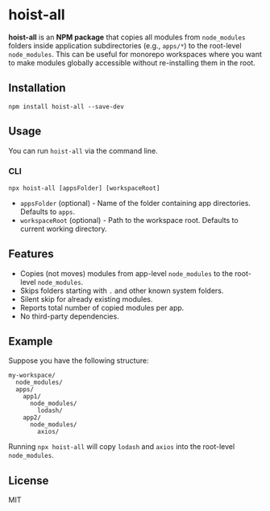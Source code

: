 hoist-all
=========

**hoist-all** is an **NPM package** that copies all modules from `node_modules` folders inside application subdirectories (e.g., `apps/*`) to the root-level `node_modules`. This can be useful for monorepo workspaces where you want to make modules globally accessible without re-installing them in the root.

Installation
------------

    npm install hoist-all --save-dev


Usage
-----

You can run `hoist-all` via the command line.

### CLI

    npx hoist-all [appsFolder] [workspaceRoot]


*   `appsFolder` (optional) - Name of the folder containing app directories. Defaults to `apps`.
*   `workspaceRoot` (optional) - Path to the workspace root. Defaults to current working directory.

Features
--------

*   Copies (not moves) modules from app-level `node_modules` to the root-level `node_modules`.
*   Skips folders starting with `.` and other known system folders.
*   Silent skip for already existing modules.
*   Reports total number of copied modules per app.
*   No third-party dependencies.

Example
-------

Suppose you have the following structure:

    my-workspace/
      node_modules/
      apps/
        app1/
          node_modules/
            lodash/
        app2/
          node_modules/
            axios/


Running `npx hoist-all` will copy `lodash` and `axios` into the root-level `node_modules`.

License
-------

MIT
